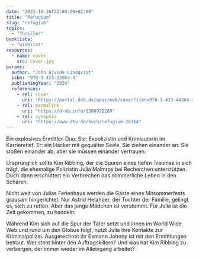 ```yaml
---
date: "2023-10-26T22:00:00+02:00"
title: "Refugium"
slug: "refugium"
topics:
  - "Thriller"
booklists:
  - "wishlist"
resources:
  - name: cover
    src: cover.jpg
params:
  author: "John Ajvide Lindqvist"
  isbn: "978-3-423-22064-4"
  publishingYear: "2024"
  references:
    - rel: cover
      uri: "https://portal.dnb.de/opac/mvb/cover?isbn=978-3-423-44304-3"
    - rel: permalink
      uri: "https://d-nb.info/1306932289"
    - rel: synopsis
      uri: "https://www.dtv.de/buch/refugium-28364"
---
```

Ein explosives Ermittler-Duo. Sie: Expolizistin und Krimiautorin im
Karrieretief. Er: ein Hacker mit gequälter Seele. Sie ziehen einander an. Sie
stoßen einander ab, aber sie müssen einander vertrauen.

Ursprünglich sollte Kim Ribbing, der die Spuren eines tiefen Traumas in sich
trägt, die ehemalige Polizistin Julia Malmros bei Recherchen unterstützen. Doch
dann erschüttert ein Verbrechen das sommerliche Leben in den Schären.

Nicht weit von Julias Ferienhaus werden die Gäste eines Mitsommerfests grausam
hingerichtet. Nur Astrid Helander, der Tochter der Familie, gelingt es, sich
zu retten. Aber das junge Mädchen ist verstummt. Für Julia ist die Zeit
gekommen, zu handeln.

Während Kim sich auf die Spur der Täter setzt und ihnen im World Wide Web und
rund um den Globus folgt, nutzt Julia ihre Kontakte zur Kriminalpolizei.
Ausgerechnet ihr Exmann Johnny ist mit den Ermittlungen betraut. Wer steht
hinter den Auftragskillern? Und was hat Kim Ribbing zu verbergen, der immer
wieder im Alleingang arbeitet?